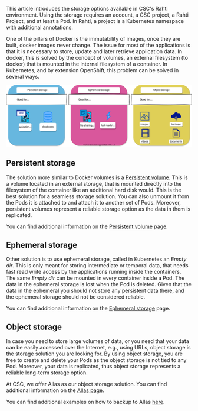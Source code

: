 This article introduces the storage options available in CSC's Rahti environment. Using the storage requires an account, a CSC project, a Rahti Project, and at least a Pod. In Rahti, a project is a Kubernetes namespace with additional annotations.

One of the pillars of Docker is the immutability of images, once they are built, docker images never change. The issue for most of the applications is that it is necessary to store, update and later retrieve application data. In docker, this is solved by the concept of volumes, an external filesystem (to docker) that is mounted in the internal filesystem of a container. In Kubernetes, and by extension OpenShift, this problem can be solved in several ways.

![Storage options](../../img/storage-options.drawio.svg)

## Persistent storage

The solution more similar to Docker volumes is a [Persistent volume](persistent.md). This is a volume located in an external storage, that is mounted directly into the filesystem of the container like an additional hard disk would. This is the best solution for a seamless storage solution. You can also unmount it from the Pods it is attached to and attach it to another set of Pods. Moreover, persistent volumes represent a reliable storage option as the data in them is replicated.

You can find additional information on the [Persistent volume](persistent.md) page.

## Ephemeral storage

Other solution is to use ephemeral storage, called in Kubernetes an _Empty dir_. This is only meant for storing intermediate or temporal data, that needs fast read write access by the applications running inside the containers. The same _Empty dir_ can be mounted in every container inside a Pod. The data in the ephemeral storage is lost when the Pod is deleted. Given that the data in the ephemeral you should not store any persistent data there, and the ephemeral storage should not be considered reliable.

You can find additional information on the [Ephemeral storage](ephemeral.md) page.

## Object storage

In case you need to store large volumes of data, or you need that your data can be easily accessed over the Internet, e.g., using URLs, object storage is the storage solution you are looking for. By using object storage, you are free to create and delete your Pods as the object storage is not tied to any Pod. Moreover, your data is replicated, thus object storage represents a reliable long-term storage option.

At CSC, we offer Allas as our object storage solution. You can find additional information on the [Allas page](../../../data/Allas/index.md).

You can find additional examples on how to backup to Allas [here](objectstorage.md).
